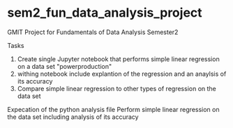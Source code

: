 # sem2_fun_data_analysis_project
GMIT Project for Fundamentals of Data Analysis Semester2

Tasks
1. Create single Jupyter notebook that performs simple linear regression on a  data set "powerproduction"
2. withing notebook include explantion of the regression and an anaylsis of its accuracy
3. Compare simple linear regression to other types of regression on the data set

Expecation of the python analysis file
Perform simple linear regression on the data set including analysis of its accuracy




